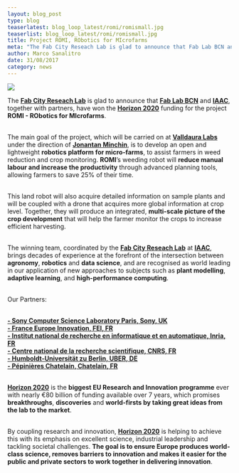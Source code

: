 ```yaml
---
layout: blog_post
type: blog
teaserlatest: blog_loop_latest/romi/romismall.jpg
teaserlist: blog_loop_latest/romi/romismall.jpg
title: Project ROMI, RObotics for MIcrofarms
meta: "The Fab City Reseach Lab is glad to announce that Fab Lab BCN and IAAC, together with partners, have won the Horizon 2020 funding for the project ROMI - RObotics for MIcrofarms."
author: Marco Sanalitro
date: 31/08/2017 
category: news
---
```


<img src= "http://www.fablabbcn.org/img/blog/blog_loop_latest/romi/romi1.jpg" align="middle"> 
<br>

The <strong><a href="http://fab.city/">Fab City Reseach Lab</a></strong> is glad to announce that <strong><a href="https://fablabbcn.org/index.html">Fab Lab BCN</a></strong> and <strong><a href="https://iaac.net/">IAAC</a></strong>, together with partners, have won the <strong><a href="https://ec.europa.eu/programmes/horizon2020/">Horizon 2020</a></strong> funding for the project <strong>ROMI - RObotics for MIcrofarms</strong>.<br> <br>

The main goal of the project, which will be carried on at <strong><a href="http://valldaura.net/">Valldaura Labs</a></strong> under the direction of <strong><a href="https://fablabbcn.org/about_us.html">Jonantan Minchin</a></strong>, is to develop an open and lightweight <strong>robotics platform for micro-farms</strong>, to assist farmers in weed reduction and crop monitoring. <strong>ROMI</strong>’s weeding robot will <strong>reduce manual labour and increase the productivity</strong> through advanced planning tools, allowing farmers to save 25% of their time.<br> <br>

This land robot will also acquire detailed information on sample plants and will be coupled with a drone that acquires more global information at crop level. Together, they will produce an integrated, <strong>multi-scale picture of the crop development</strong> that will help the farmer monitor the crops to increase efficient harvesting.<br> <br>

The winning team, coordinated by the <strong><a href="http://fab.city/">Fab City Reseach Lab</a></strong> at <strong><a href="https://iaac.net/">IAAC</a></strong>, brings decades of experience at the forefront of the intersection between <strong>agronomy</strong>, <strong>robotics</strong> and <strong>data science</strong>, and are recognised as world leading in our application of new approaches to subjects such as <strong>plant modelling</strong>, <strong>adaptive learning</strong>, and <strong>high-performance computing</strong>.<br><br>

Our Partners:<br><br>

<strong><a href="https://www.csl.sony.fr/">- Sony Computer Science Laboratory Paris, Sony, UK</a></strong><br>
<strong><a href="http://www.france-europe-innovation.fr/">- France Europe Innovation, FEI, FR</a></strong><br>
<strong><a href="https://www.inria.fr/en/">- Institut national de recherche en informatique et en automatique, Inria, FR</a></strong><br>
<strong><a href="http://www.cnrs.fr/index.php">- Centre national de la recherche scientifique, CNRS, FR</a></strong><br>
<strong><a href="https://tramooc.eu/partners/humboldt-universit%C3%A4t-zu-berlin-uber">- Humboldt-Universität zu Berlin, UBER, DE</a></strong><br>
<strong><a href="http://www.pepinieres-chatelain.com/">- Pépinières Chatelain, Chatelain, FR</a></strong><br><br>

<strong><a href="https://ec.europa.eu/programmes/horizon2020/">Horizon 2020</a></strong> is the <strong>biggest EU Research and Innovation programme</strong> ever with nearly €80 billion of funding available over 7 years, which promises <strong>breakthroughs</strong>, <strong>discoveries</strong> and <strong>world-firsts by taking great ideas from the lab to the market</strong>.<br><br>

By coupling research and innovation, <strong><a href="https://ec.europa.eu/programmes/horizon2020/">Horizon 2020</a></strong> is helping to achieve this with its emphasis on excellent science, industrial leadership and tackling societal challenges. <strong>The goal is to ensure Europe produces world-class science, removes barriers to innovation and makes it easier for the public and private sectors to work together in delivering innovation</strong>.<br><br>
